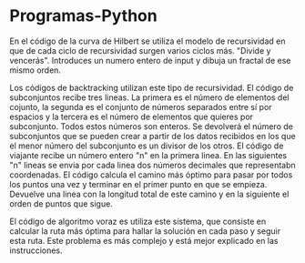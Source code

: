# Programas-Python
En el código de la curva de Hilbert se utiliza el modelo de recursividad en que de cada ciclo de recursividad surgen varios ciclos más. "Divide y vencerás".
Introduces un numero entero de input y dibuja un fractal de ese mismo orden.

Los códigos de backtracking utilizan este tipo de recursividad.
El código de subconjuntos recibe tres lineas. La primera es el número de elementos del cojunto, la segunda es el conjunto de números separados entre sí por espacios y la tercera es el número de elementos que quieres por subconjunto. Todos estos números son enteros.
Se devolverá el número de subconjuntos que se pueden crear a partir de los datos recibidos en los que el menor número del subconjunto es un divisor de los otros.
El código de viajante recibe un número entero "n" en la primera linea. En las siguientes "n" lineas se envia por cada linea dos números decimales que representabn coordenadas.
El código calcula el camino más óptimo para pasar por todos los puntos una vez y terminar en el primer punto en que se empieza. Devuelve una linea con la longitud total de este camino y en la siguiente el orden de puntos que sigue.

El código de algoritmo voraz es utiliza este sistema, que consiste en calcular la ruta más óptima para hallar la solución en cada paso y seguir esta ruta.
Este problema es más complejo y está mejor explicado en las instrucciones.
